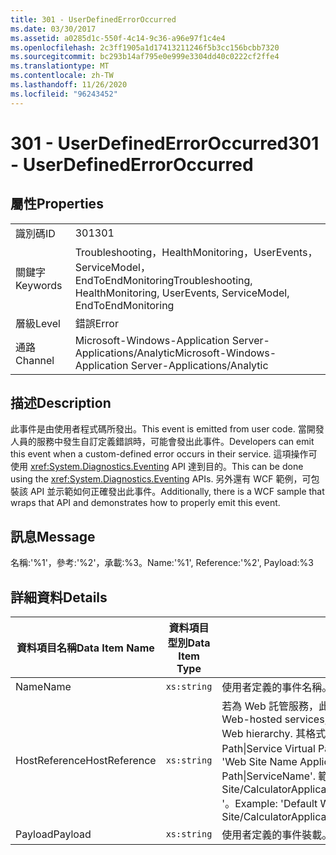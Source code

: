 ```yaml
---
title: 301 - UserDefinedErrorOccurred
ms.date: 03/30/2017
ms.assetid: a0285d1c-550f-4c14-9c36-a96e97f1c4e4
ms.openlocfilehash: 2c3ff1905a1d17413211246f5b3cc156bcbb7320
ms.sourcegitcommit: bc293b14af795e0e999e3304dd40c0222cf2ffe4
ms.translationtype: MT
ms.contentlocale: zh-TW
ms.lasthandoff: 11/26/2020
ms.locfileid: "96243452"
---
```

# <a name="301---userdefinederroroccurred"></a><span data-ttu-id="47b76-102">301 - UserDefinedErrorOccurred</span><span class="sxs-lookup"><span data-stu-id="47b76-102">301 - UserDefinedErrorOccurred</span></span>

## <a name="properties"></a><span data-ttu-id="47b76-103">屬性</span><span class="sxs-lookup"><span data-stu-id="47b76-103">Properties</span></span>  
  
|||  
|-|-|  
|<span data-ttu-id="47b76-104">識別碼</span><span class="sxs-lookup"><span data-stu-id="47b76-104">ID</span></span>|<span data-ttu-id="47b76-105">301</span><span class="sxs-lookup"><span data-stu-id="47b76-105">301</span></span>|  
|<span data-ttu-id="47b76-106">關鍵字</span><span class="sxs-lookup"><span data-stu-id="47b76-106">Keywords</span></span>|<span data-ttu-id="47b76-107">Troubleshooting，HealthMonitoring，UserEvents，ServiceModel，EndToEndMonitoring</span><span class="sxs-lookup"><span data-stu-id="47b76-107">Troubleshooting, HealthMonitoring, UserEvents, ServiceModel, EndToEndMonitoring</span></span>|  
|<span data-ttu-id="47b76-108">層級</span><span class="sxs-lookup"><span data-stu-id="47b76-108">Level</span></span>|<span data-ttu-id="47b76-109">錯誤</span><span class="sxs-lookup"><span data-stu-id="47b76-109">Error</span></span>|  
|<span data-ttu-id="47b76-110">通路</span><span class="sxs-lookup"><span data-stu-id="47b76-110">Channel</span></span>|<span data-ttu-id="47b76-111">Microsoft-Windows-Application Server-Applications/Analytic</span><span class="sxs-lookup"><span data-stu-id="47b76-111">Microsoft-Windows-Application Server-Applications/Analytic</span></span>|  
  
## <a name="description"></a><span data-ttu-id="47b76-112">描述</span><span class="sxs-lookup"><span data-stu-id="47b76-112">Description</span></span>  

 <span data-ttu-id="47b76-113">此事件是由使用者程式碼所發出。</span><span class="sxs-lookup"><span data-stu-id="47b76-113">This event is emitted from user code.</span></span> <span data-ttu-id="47b76-114">當開發人員的服務中發生自訂定義錯誤時，可能會發出此事件。</span><span class="sxs-lookup"><span data-stu-id="47b76-114">Developers can emit this event when a custom-defined error occurs in their service.</span></span> <span data-ttu-id="47b76-115">這項操作可使用 <xref:System.Diagnostics.Eventing> API 達到目的。</span><span class="sxs-lookup"><span data-stu-id="47b76-115">This can be done using the <xref:System.Diagnostics.Eventing> APIs.</span></span> <span data-ttu-id="47b76-116">另外還有 WCF 範例，可包裝該 API 並示範如何正確發出此事件。</span><span class="sxs-lookup"><span data-stu-id="47b76-116">Additionally, there is a WCF sample that wraps that API and demonstrates how to properly emit this event.</span></span>  
  
## <a name="message"></a><span data-ttu-id="47b76-117">訊息</span><span class="sxs-lookup"><span data-stu-id="47b76-117">Message</span></span>  

 <span data-ttu-id="47b76-118">名稱:'%1'，參考:'%2'，承載:%3。</span><span class="sxs-lookup"><span data-stu-id="47b76-118">Name:'%1', Reference:'%2', Payload:%3</span></span>  
  
## <a name="details"></a><span data-ttu-id="47b76-119">詳細資料</span><span class="sxs-lookup"><span data-stu-id="47b76-119">Details</span></span>  
  
|<span data-ttu-id="47b76-120">資料項目名稱</span><span class="sxs-lookup"><span data-stu-id="47b76-120">Data Item Name</span></span>|<span data-ttu-id="47b76-121">資料項目型別</span><span class="sxs-lookup"><span data-stu-id="47b76-121">Data Item Type</span></span>|<span data-ttu-id="47b76-122">描述</span><span class="sxs-lookup"><span data-stu-id="47b76-122">Description</span></span>|  
|--------------------|--------------------|-----------------|  
|<span data-ttu-id="47b76-123">Name</span><span class="sxs-lookup"><span data-stu-id="47b76-123">Name</span></span>|`xs:string`|<span data-ttu-id="47b76-124">使用者定義的事件名稱。</span><span class="sxs-lookup"><span data-stu-id="47b76-124">The user-defined name of the event.</span></span>|  
|<span data-ttu-id="47b76-125">HostReference</span><span class="sxs-lookup"><span data-stu-id="47b76-125">HostReference</span></span>|`xs:string`|<span data-ttu-id="47b76-126">若為 Web 託管服務，此欄位會唯一識別 Web 階層架構中的服務。</span><span class="sxs-lookup"><span data-stu-id="47b76-126">For Web-hosted services, this field uniquely identifies the service in the Web hierarchy.</span></span> <span data-ttu-id="47b76-127">其格式定義為 ' Web Site Name Application Virtual Path&#124;Service Virtual Path&#124;ServiceName '。</span><span class="sxs-lookup"><span data-stu-id="47b76-127">Its format is defined as 'Web Site Name Application Virtual Path&#124;Service Virtual Path&#124;ServiceName'.</span></span> <span data-ttu-id="47b76-128">範例： ' Default Web Site/CalculatorApplication&#124;/CalculatorService.svc&#124;CalculatorService '。</span><span class="sxs-lookup"><span data-stu-id="47b76-128">Example: 'Default Web Site/CalculatorApplication&#124;/CalculatorService.svc&#124;CalculatorService'.</span></span>|  
|<span data-ttu-id="47b76-129">Payload</span><span class="sxs-lookup"><span data-stu-id="47b76-129">Payload</span></span>|`xs:string`|<span data-ttu-id="47b76-130">使用者定義的事件裝載。</span><span class="sxs-lookup"><span data-stu-id="47b76-130">The user-defined payload of the event.</span></span>|
